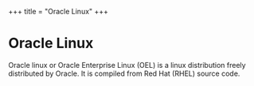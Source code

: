 +++
title = "Oracle Linux"
+++

# Oracle Linux

Oracle linux or Oracle Enterprise Linux (OEL) is a linux distribution freely distributed by Oracle. It is compiled from Red Hat (RHEL) source code.
